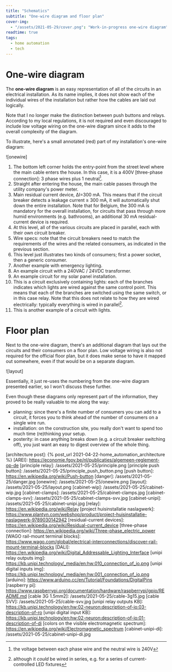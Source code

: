 ```yaml
---
title: "Schematics"
subtitle: "One-wire diagram and floor plan"
cover-img:
  - "/assets/2021-05-29/cover.png": "Work-in-progress one-wire diagram"
readtime: true
tags:
  - home automation
  - tech
---
```


# One-wire diagram

The **one-wire diagram** is an easy representation of all of the circuits in an electrical installation.
As its name implies, it does not show each of the individual wires of the installation but rather how the cables are laid out logically.

Note that I no longer make the distinction between push buttons and relays.
According to my local regulations, it is not required and even discouraged to include low voltage wiring on the one-wire diagram since it adds to the overall complexity of the diagram.

To illustrate, here's a small annotated (red) part of my installation's one-wire diagram:

![onewire]

1. The bottom left corner holds the entry-point from the street level where the main cable enters the house. In this case, it is a 400V [three-phase connection]: 3 phase wires plus 1 neutral[^3].
1. Straight after entering the house, the main cable passes through the utility company's power meter.
1. Main residual current device, ΔI=300 mA. This means that if the circuit breaker detects a leakage current ≥ 300 mA, it will automatically shut down the entire installation. Note that for Belgium, the 300 mA is mandatory for the overall installation, for circuits that pass through more humid environments (e.g. bathrooms), an additional 30 mA residual-current device is required.
1. At this level, all of the various circuits are placed in parallel, each with their own circuit breaker.
1. Wire specs: note that the circuit breakers need to match the requirements of the wires and the related consumers, as indicated in the previous section.
1. This level just illustrates two kinds of consumers; first a power socket, then a generic consumer.
1. Another example with emergency lighting.
1. An example circuit with a 240VAC / 24VDC transformer.
1. An example circuit for my solar panel installation.
1. This is a circuit exclusively containing lights: each of the branches indicates which lights are wired against the same control point. This means that each of the branches are switched using the same switch, or in this case relay. Note that this does not relate to how they are wired electrically: typically everything is wired in parallel[^4].
1. This is another example of a circuit with lights.

# Floor plan

Next to the one-wire diagram, there's an additional diagram that lays out the circuits and their consumers on a floor plan.
Low voltage wiring is also not required for the official floor plan, but it does make sense to have it mapped out somewhere, even if that would be on a separate diagram.

![layout]

Essentially, it just re-uses the numbering from the one-wire diagram presented earlier, so I won't discuss these further.

Even though these diagrams only represent part of the information, they proved to be really valuable to me along the way:

- planning: since there's a finite number of consumers you can add to a circuit, it forces you to think ahead of the number of consumers on a single wire run.
- installation: on the construction site, you really don't want to spend too much time (re)thinking your setup.
- posterity: in case anything breaks down (e.g. a circuit breaker switching off), you just want an easy to digest overview of the whole thing.

[^1]: ISBN/EAN 9789030142942
[^2]: the official regulation is the [AREI]
[^3]: the voltage between each phase wire and the neutral wire is 240V
[^4]: although it _could_ be wired in series, e.g. for a series of current-controlled LED fixtures
[^5]: DALI is a bus system for digital light control. In theory, you could do full light control with DALI only (removing the need for relay-based control), but this means all of your light fixtures need to be DALI-aware.
[^6]: not quite visible, but a similar connection can be made for the other wire (blue, neutral)

[architecture post]: {% post_url 2021-04-22-home_automation_architecture %}
[AREI]: https://economie.fgov.be/nl/publicaties/algemeen-reglement-op-de
[principle relay]: /assets/2021-05-25/principle.png
[principle push button]: /assets/2021-05-25/principle_push_button.png
[push button]: https://en.wikipedia.org/wiki/Push-button
[danger]: /assets/2021-05-25/danger.jpg
[onewire]: /assets/2021-05-25/onewire.png
[layout]: /assets/2021-05-25/layout.png
[cabinet-wip]: /assets/2021-05-25/cabinet-wip.jpg
[cabinet-clamps]: /assets/2021-05-25/cabinet-clamps.jpg
[cabinet-clamps-svv]: /assets/2021-05-25/cabinet-clamps-svv.jpg
[cabinet-unipi]: /assets/2021-05-25/cabinet-unipi.jpg
[relay]: https://en.wikipedia.org/wiki/Relay
[project huisinstallatie naslagwerk]: https://www.plantyn.com/webshop/product/project-huisinstallatie-naslagwerk-9789030142942
[residual-current devices]: https://en.wikipedia.org/wiki/Residual-current_device
[three-phase connection]: https://en.wikipedia.org/wiki/Three-phase_electric_power
[WAGO rail-mount terminal blocks]: https://www.wago.com/global/electrical-interconnections/discover-rail-mount-terminal-blocks
[DALI]: https://en.wikipedia.org/wiki/Digital_Addressable_Lighting_Interface
[unipi relay outputs img]: https://kb.unipi.technology/_media/en:hw:010_connection_of_io.png
[unipi digital inputs img]: https://kb.unipi.technology/_media/en:hw:001_connection_of_io.png
[arduino]: https://www.arduino.cc/en/Tutorial/Foundations/DigitalPins
[raspberry pi]: https://www.raspberrypi.org/documentation/hardware/raspberrypi/gpio/README.md
[cable 3G 1.5mm2]: /assets/2021-05-25/cable-3g15.jpg
[cable SVV]: /assets/2021-05-25/cable-svv.jpg
[unipi relay outputs KB]: https://kb.unipi.technology/en:hw:02-neuron:description-of-io:03-description-of-ro
[unipi digital input KB]: https://kb.unipi.technology/en:hw:02-neuron:description-of-io:01-description-of-di
[colors on the visible electromagnetic spectrum]: https://en.wikipedia.org/wiki/Electromagnetic_spectrum
[cabinet-unipi-di]: /assets/2021-05-25/cabinet-unipi-di.jpg
